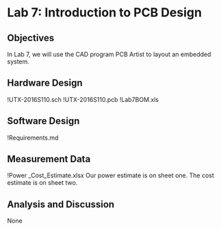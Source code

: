 # Lab 7: Introduction to PCB Design

## Objectives

In Lab 7, we will use the CAD program PCB Artist to layout an embedded system.

## Hardware Design

!UTX-2016S110.sch
!UTX-2016S110.pcb
!Lab7BOM.xls

## Software Design

!Requirements.md

## Measurement Data

!Power _Cost_Estimate.xlsx
Our power estimate is on sheet one. The cost estimate is on sheet two.

## Analysis and Discussion

None